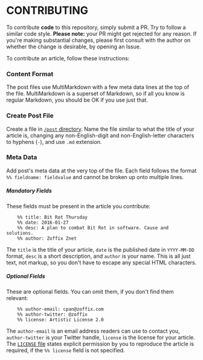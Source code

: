 # CONTRIBUTING

To contribute **code** to this repository, simply submit a PR. Try to follow
a similar code style. **Please note:** your PR might get rejected for any
reason. If you're making substantial changes, please first consult with the
author on whether the change is desirable, by opening an Issue.

To contribute an article, follow these instructions:

### Content Format

The post files use MultiMarkdown with a few meta data lines at the top of the
file. MultiMarkdown is a superset of Markdown, so if all you know is regular
Markdown, you should be OK if you use just that.

### Create Post File

Create a file in [`/post`
directory](https://github.com/zoffixznet/perl6.party/tree/master/post). Name
the file similar to what the title of your article is, changing any non-English-digit and non-English-letter characters to hyphens (`-`), and use `.md`
extension.

### Meta Data

Add post's meta data at the very top of the file. Each field follows the format
`%% fieldname: fieldvalue` and cannot be broken up onto multiple lines.

##### Mandatory Fields

These fields must be present in the article you contribute:

```
    %% title: Bit Rot Thursday
    %% date: 2016-01-27
    %% desc: A plan to combat Bit Rot in software. Cause and solutions.
    %% author: Zoffix Znet
```

The `title` is the title of your article, `date` is the published date
in `YYYY-MM-DD` format,
`desc` is a short description, and `author` is your name.
This is all just text, not markup, so you don't
have to escape any special HTML characters.

##### Optional Fields

These are optional fields. You can omit them, if you don't find them
relevant:

```
    %% author-email: cpan@zoffix.com
    %% author-twitter: @zoffix
    %% license: Artistic License 2.0
```

The `author-email` is an email address readers can use to contact you,
`author-twitter` is your Twitter handle, `license` is the license for your
article. The [`LICENSE` file](LICENSE) states explicit permission by you to
reproduce the article is required, if the `%% license` field is not specified.
